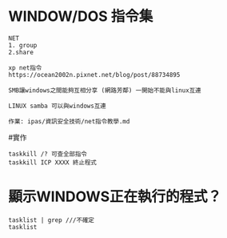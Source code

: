 # WINDOW/DOS 指令集
```
NET
1. group
2.share
```
```
xp net指令
https://ocean2002n.pixnet.net/blog/post/88734895
```
```
SMB讓windows之間能夠互相分享 (網路芳鄰) 一開始不能與linux互連

LINUX samba 可以與windows互連
```
```
作業: ipas/資訊安全技術/net指令教學.md
```
#實作
```
taskkill /? 可查全部指令
taskkill ICP XXXX 終止程式
```
# 顯示WINDOWS正在執行的程式？
```
tasklist | grep ///不確定 
tasklist
```
